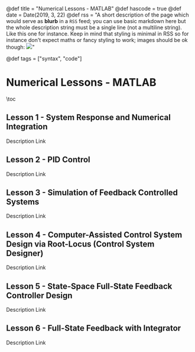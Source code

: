 @def title = "Numerical Lessons - MATLAB"
@def hascode = true
@def date = Date(2019, 3, 22)
@def rss = "A short description of the page which would serve as **blurb** in a `RSS` feed; you can use basic markdown here but the whole description string must be a single line (not a multiline string). Like this one for instance. Keep in mind that styling is minimal in RSS so for instance don't expect maths or fancy styling to work; images should be ok though: ![](https://upload.wikimedia.org/wikipedia/en/3/32/Rick_and_Morty_opening_credits.jpeg)"

@def tags = ["syntax", "code"]

# Numerical Lessons - MATLAB

\toc

## Lesson 1 - System Response and Numerical Integration
Description
Link
## Lesson 2 - PID Control 
Description
Link
## Lesson 3 - Simulation of Feedback Controlled Systems
Description
Link
## Lesson 4 - Computer-Assisted Control System Design via Root-Locus (Control System Designer)
Description
Link
## Lesson 5 - State-Space Full-State Feedback Controller Design
Description
Link
## Lesson 6 - Full-State Feedback with Integrator
Description
Link